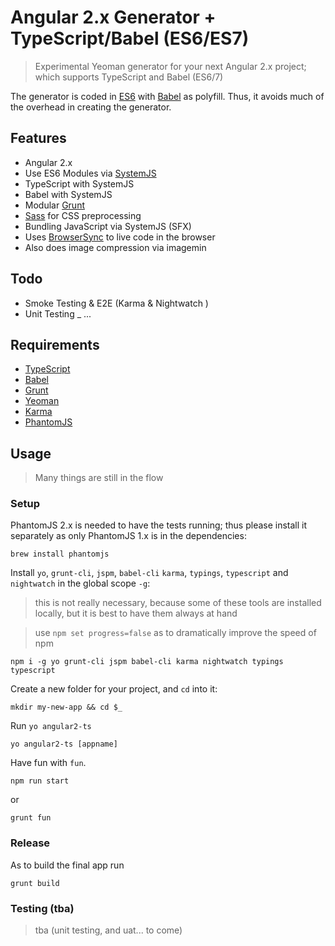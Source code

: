 # Angular 2.x Generator + TypeScript/Babel (ES6/ES7)

> Experimental Yeoman generator for your next Angular 2.x project; which supports TypeScript and Babel (ES6/7)

The generator is coded in [ES6](https://github.com/lukehoban/es6features) with [Babel](https://babeljs.io/) as polyfill. Thus, it avoids much of the overhead in creating the generator.

## Features
- Angular 2.x
- Use ES6 Modules via [SystemJS](https://github.com/systemjs/systemjs)
- TypeScript with SystemJS
- Babel with SystemJS
- Modular [Grunt](http://gruntjs.com/)
- [Sass](http://sass-lang.com/) for CSS preprocessing
- Bundling JavaScript via SystemJS (SFX)
- Uses [BrowserSync](https://www.browsersync.io/) to live code in the browser
- Also does image compression via imagemin

## Todo
- Smoke Testing & E2E (Karma & Nightwatch )
- Unit Testing
_ ...

## Requirements

- [TypeScript](https://www.typescriptlang.org)
- [Babel](http://babeljs.io)
- [Grunt](http://gruntjs.com)
- [Yeoman](http://yeoman.io)
- [Karma](http://karma-runner.github.io)
- [PhantomJS](http://phantomjs.org)

## Usage

> Many things are still in the flow

### Setup

PhantomJS 2.x is needed to have the tests running; thus please install it separately as only PhantomJS 1.x is in the dependencies:

```
brew install phantomjs
```

Install `yo`, `grunt-cli`, `jspm`, `babel-cli` `karma`, `typings`, `typescript` and `nightwatch` in the global scope `-g`:

> this is not really necessary, because some of these tools are installed locally, but it is best to have them always at hand

> use `npm set progress=false` as to dramatically improve the speed of npm

```
npm i -g yo grunt-cli jspm babel-cli karma nightwatch typings typescript
```

Create a new folder for your project, and `cd` into it:

```
mkdir my-new-app && cd $_
```

Run `yo angular2-ts`

```
yo angular2-ts [appname]
```

Have fun with `fun`.

```
npm run start
```

or

```
grunt fun
```

### Release

As to build the final app run

```
grunt build
```

### Testing (tba)

> tba (unit testing, and uat... to come)
